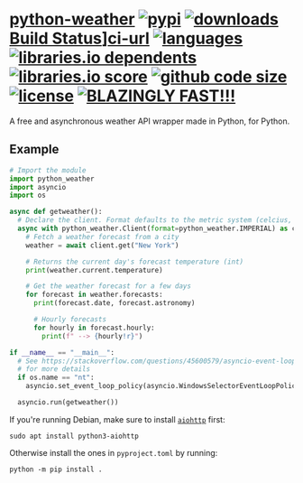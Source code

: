 # [python-weather][pypi-url] [![pypi][pypi-image]][pypi-url] [![downloads][downloads-image]][pypi-url] [Build Status][ci-image]][ci-url] [![languages][languages-image]][github-url] [![libraries.io dependents][libraries-io-dependents-image]][libraries-io-url] [![libraries.io score][libraries-io-score-image]][libraries-io-url] [![github code size][github-code-size-image]][github-url] [![license][github-license-image]][github-license-url] [![BLAZINGLY FAST!!!][blazingly-fast-image]][blazingly-fast-url]

[pypi-image]: https://img.shields.io/pypi/v/python-weather.svg?style=flat-square
[pypi-url]: https://pypi.org/project/python-weather/
[downloads-image]: https://img.shields.io/pypi/dm/python-weather?style=flat-square
[ci-image]: https://github.com/null8626/python-weather/workflows/CI/badge.svg
[ci-url]: https://github.com/null8626/python-weather/actions
[languages-image]: https://img.shields.io/github/languages/top/null8626/python-weather?style=flat-square
[libraries-io-dependents-image]: https://img.shields.io/librariesio/dependents/pypi/python-weather?style=flat-square
[libraries-io-score-image]: https://img.shields.io/librariesio/sourcerank/pypi/python-weather?style=flat-square
[libraries-io-url]: https://libraries.io/pypi/python-weather
[github-url]: https://github.com/null8626/python-weather
[github-code-size-image]: https://img.shields.io/github/languages/code-size/null8626/python-weather?style=flat-square
[github-license-image]: https://img.shields.io/github/license/null8626/python-weather?style=flat-square
[github-license-url]: https://github.com/null8626/python-weather/blob/main/LICENSE
[blazingly-fast-image]: https://img.shields.io/badge/speed-BLAZINGLY%20FAST!!!%20%F0%9F%94%A5%F0%9F%9A%80%F0%9F%92%AA%F0%9F%98%8E-brightgreen.svg?style=flat-square
[blazingly-fast-url]: https://twitter.com/acdlite/status/974390255393505280

A free and asynchronous weather API wrapper made in Python, for Python.

## Example

```py
# Import the module
import python_weather
import asyncio
import os

async def getweather():
  # Declare the client. Format defaults to the metric system (celcius, km/h, etc.)
  async with python_weather.Client(format=python_weather.IMPERIAL) as client:
    # Fetch a weather forecast from a city
    weather = await client.get("New York")

    # Returns the current day's forecast temperature (int)
    print(weather.current.temperature)

    # Get the weather forecast for a few days
    for forecast in weather.forecasts:
      print(forecast.date, forecast.astronomy)

      # Hourly forecasts
      for hourly in forecast.hourly:
        print(f" --> {hourly!r}")

if __name__ == "__main__":
  # See https://stackoverflow.com/questions/45600579/asyncio-event-loop-is-closed-when-getting-loop
  # for more details
  if os.name == "nt":
    asyncio.set_event_loop_policy(asyncio.WindowsSelectorEventLoopPolicy())

  asyncio.run(getweather())
```

If you're running Debian, make sure to install [`aiohttp`](https://github.com/aio-libs/aiohttp) first:

```shell
sudo apt install python3-aiohttp
```

Otherwise install the ones in `pyproject.toml` by running:

```shell
python -m pip install .
```